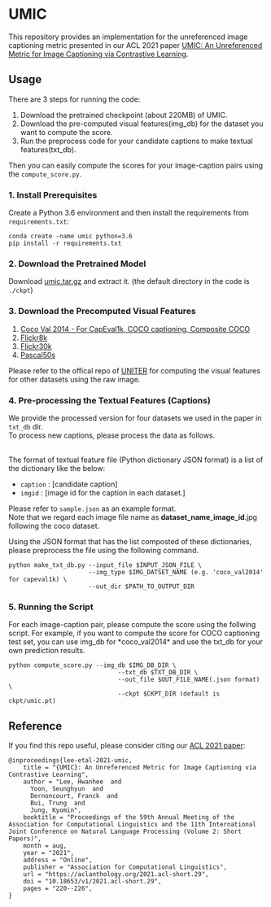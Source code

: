 # UMIC
This repository provides an implementation for the unreferenced image captioning metric presented in our ACL 2021 paper [UMIC: An Unreferenced Metric for Image Captioning via Contrastive Learning](https://aclanthology.org/2021.acl-short.29.pdf). 


<h2> Usage </h2>

There are 3 steps for running the code:
1. Download the pretrained checkpoint (about 220MB) of UMIC. 
2. Download the pre-computed visual features(img_db) for the dataset you want to compute the score.
3. Run the preprocess code for your candidate captions to make textual features(txt_db).

Then you can easily compute the scores for your image-caption pairs using the `compute_score.py`.

<h3> 1. Install Prerequisites </h3>

Create a Python 3.6 environment and then install the requirements from `requirements.txt`:

```
conda create -name umic python=3.6
pip install -r requirements.txt
```

<h3> 2. Download the Pretrained Model </h3>

Download [umic.tar.gz](https://archive.org/download/umic_data/umic.pt) and extract it. (the default directory in the code is `./ckpt`)

<h3> 3. Download the Precomputed Visual Features </h3>

1. [Coco Val 2014 - For CapEval1k, COCO captioning, Composite COCO](https://archive.org/download/umic_data/coco_val2014.tar.gz) 
2. [Flickr8k](https://archive.org/download/umic_data/flickr8k.tar.gz) 
3. [Flickr30k](https://archive.org/download/umic_data/flickr30k.tar.gz)
4. [Pascal50s](https://archive.org/download/umic_data/pascal50s.tar.gz)

Please refer to the offical repo of [UNITER](https://github.com/ChenRocks/BUTD-UNITER-NLVR2) for computing the visual features for other datasets using the raw image. 

<h3> 4. Pre-processing the Textual Features (Captions) </h3>

We provide the processed version for four datasets we used in the paper in `txt_db` dir. <br>
To process new captions, please process the data as follows. <br><br>

The format of textual feature file (Python dictionary JSON format) is a list of the dictionary like the below:
- `caption` : [candidate caption] 
- `imgid` : [image id for the caption in each dataset.]

Please refer to `sample.json` as an example format. <br>
Note that we regard each image file name as **dataset_name**_**image_id**.jpg following the coco dataset. <br>

Using the JSON format that has the list composted of these dictionaries, please preprocess the file using the following command.

```
python make_txt_db.py --input_file $INPUT_JSON_FILE \
                      --img_type $IMG_DATSET_NAME (e.g. 'coco_val2014' for capeval1k) \
                      --out_dir $PATH_TO_OUTPUT_DIR
```

<h3> 5. Running the Script </h3>
For each image-caption pair, please compute the score using the follwing script.
For example, if you want to compute the score for COCO captioning test set, you can use img_db for *coco_val2014* and use the txt_db for your own prediction results.

```
python compute_score.py --img_db $IMG_DB_DIR \
                              --txt_db $TXT_DB_DIR \
                              --out_file $OUT_FILE_NAME(.json format) \
                              --ckpt $CKPT_DIR (default is ckpt/umic.pt)
```

## Reference

If you find this repo useful, please consider citing our [ACL 2021 paper](https://aclanthology.org/2021.acl-short.29.pdf):

```
@inproceedings{lee-etal-2021-umic,
    title = "{UMIC}: An Unreferenced Metric for Image Captioning via Contrastive Learning",
    author = "Lee, Hwanhee  and
      Yoon, Seunghyun  and
      Dernoncourt, Franck  and
      Bui, Trung  and
      Jung, Kyomin",
    booktitle = "Proceedings of the 59th Annual Meeting of the Association for Computational Linguistics and the 11th International Joint Conference on Natural Language Processing (Volume 2: Short Papers)",
    month = aug,
    year = "2021",
    address = "Online",
    publisher = "Association for Computational Linguistics",
    url = "https://aclanthology.org/2021.acl-short.29",
    doi = "10.18653/v1/2021.acl-short.29",
    pages = "220--226",
}
```

